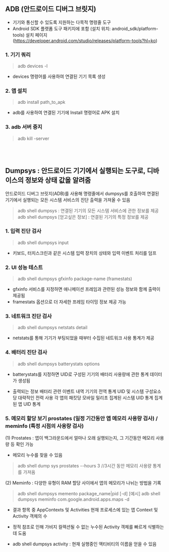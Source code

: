 ## ADB (안드로이드 디버그 브릿지)
- 기기와 통신할 수 있도록 지원하는 다목적 명령줄 도구
- Android SDK 플랫폼 도구 패키지에 포함 (설치 위치: android_sdk/platform-tools)
설치 페이지 (https://developer.android.com/studio/releases/platform-tools?hl=ko)

### 1. 기기 쿼리
> adb devices -l
- devices 명령어를 사용하여 연결된 기기 목록 생성

### 2. 앱 설치
> adb install path_to_apk
- adb를 사용하여 연결된 기기에 Install 명령어로 APK 설치

### 3. adb 서버 중지
> adb kill -server

<br> <br>
## Dumpsys : 안드로이드 기기에서 실행되는 도구로, 디바이스의 정보와 상태 값을 알려줌
안드로이드 디버그 브릿지(ADB)를 사용해 명령줄에서 dumpsys를 호출하여 연결된 기기에서 실행되는 모든 시스템 서비스의 진단 출력을 가져올 수 있음

> adb shell dumpsys : 연결된 기기의 모든 시스템 서비스에 관한 정보를 제공
> adb shell dumpsys [얻고싶은 정보] : 연결된 기기의 특정 정보를 제공

### 1. 입력 진단 검사
> adb shell dumpsys input
- 키보드, 터치스크린과 같은 시스템 입력 장치의 상테와 입력 이벤트 처리를 덤프

### 2. UI 성능 테스트
> adb shell dumpsys gfxinfo package-name (framestats)
- gfxinfo 서비스를 지정하면 애니메이션 프레임과 관련된 성능 정보와 함께 출력이 제공됨
- framestats 옵션으로 더 자세한 프레임 타이밍 정보 제공 가능

### 3. 네트워크 진단 검사
> adb shell dumpsys netstats detail
- netstats를 통해 기기가 부팅되었을 때부터 수집된 네트워크 사용 통계가 제공

### 4. 배터리 진단 검사
> adb shell dumpsys batterystats options
- batterystats를 지정하면 UID로 구성된 기기의 배터리 사용량에 관한 통계 데이터가 생성됨

* 출력되는 정보
배터리 관련 이벤트 내역
기기의 전역 통계
UID 및 시스템 구성요소당 대략적인 전력 사용
각 앱의 패킷당 모바일 밀리초
집계된 시스템 UID 통계
집계된 앱 UID 통계

### 5. 메모리 할당 보기 prostates (일정 기간동안 앱 메모리 사용량 검사) / meminfo (특정 시점의 사용량 검사)

(1) Prostates : 앱이 백그라운드에서 얼마나 오래 실행되는지, 그 기간동안 메모리 사용량 등 확인 가능
- 메모리 누수를 찾을 수 있음
> adb shell dump sys prostates --hours 3 //3시간 동안 메모리 사용량 통계를 가져옴

(2) Meminfo : 다양한 유형이 RAM 할당 사이에서 앱의 메모리가 나뉘는 방법을 기록
> adb shell dumpsys memento package_name|pid [-d]
[예시] adb shell dumpsys meminfo com.google.android.apps.maps -d

* 결과 항목 중 AppContexts 및 Activities
현재 프로세스에 있는 앱 Context 및 Activity 객체의 수
- 정적 참조로 인해 가비지 컬렉션될 수 없는 누수된 Activity 객체를 빠르게 식별하는 데 도움

* adb shell dumpsys activity : 현재 실행중인 액티비티의 이름을 얻을 수 있음
